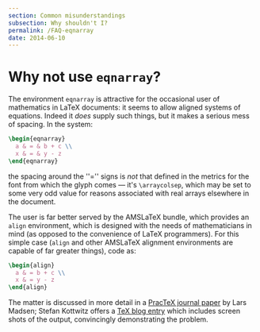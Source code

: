 ```yaml
---
section: Common misunderstandings
subsection: Why shouldn't I?
permalink: /FAQ-eqnarray
date: 2014-06-10
---
```


# Why not use `eqnarray`?

The environment `eqnarray` is attractive for the
occasional user of mathematics in LaTeX documents: it seems to
allow aligned systems of equations.  Indeed it _does_ supply such
things, but it makes a serious mess of spacing.  In the system:
```latex
\begin{eqnarray}
  a & = & b + c \\
  x & = & y - z
\end{eqnarray}
```
the spacing around the ''='' signs is _not_ that defined in the
metrics for the font from which the glyph comes&nbsp;&mdash; it's
`\arraycolsep`, which may be set to some very odd value for reasons
associated with real arrays elsewhere in the document.

The user is far better served by the AMSLaTeX bundle, which
provides an `align` environment, which is designed with
the needs of mathematicians in mind (as opposed to the convenience of
LaTeX programmers).  For this simple case (`align` and
other AMSLaTeX alignment environments are capable of far greater
things), code as:
```latex
\begin{align}
  a & = b + c \\
  x & = y - z
\end{align}
```
The matter is discussed in more detail in a 
[PracTeX journal paper](http://tug.org/pracjourn/2006-4/madsen/madsen.pdf)
by Lars Madsen; Stefan Kottwitz offers a 
[TeX blog entry](http://texblog.net/latex-archive/maths/eqnarray-align-environment/)
which includes screen shots of the output, convincingly demonstrating
the problem.

